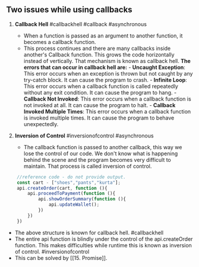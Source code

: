 ## Two issues while using callbacks
1. **Callback Hell** 
	#callbackhell #callback #asynchronous
	- When a function is passed as an argument to another function, it becomes a callback function. 
	- This process continues and there are many callbacks inside another's Callback function. This grows the code horizontally instead of vertically. That mechanism is known as callback hell.
			**The errors that can occur in callback hell are:**
				- **Uncaught Exception**: This error occurs when an exception is thrown but not caught by any try-catch block. It can cause the program to crash.
				- **Infinite Loop**: This error occurs when a callback function is called repeatedly without any exit condition. It can cause the program to hang.
				- **Callback Not Invoked**: This error occurs when a callback function is not invoked at all. It can cause the program to halt.
				- **Callback Invoked Multiple Times**: This error occurs when a callback function is invoked multiple times. It can cause the program to behave unexpectedly.
			
2. **Inversion of Control** #inversionofcontrol #asynchronous
	- The callback function is passed to another callback, this way we lose the control of our code. We don't know what is happening behind the scene and the program becomes very difficult to maintain. That process is called inversion of control.
```js
	//reference code - do not provide output.
	const cart - ["shoes","pants","kurta"];
	api.createOrder(cart, function (){
		api.proceedToPayment(function (){
			api.showOrderSummary(function (){
				api.updateWallet();
			})
		})
	})
```
- The above structure is known for callback hell. #callbackhell 
- The entire api function is blindly under the control of the api.createOrder function. This makes difficulties while runtime this is known as inversion of control.  #inversionofcontrol 
- This can be solved by [[15. Promise]].